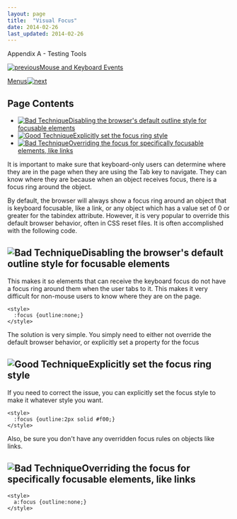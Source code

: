 ```yaml
---
layout: page
title:  "Visual Focus"
date: 2014-02-26
last_updated: 2014-02-26
---
```


Appendix A - Testing Tools

[![previous](images/left-arrow.png)Mouse and Keyboard Events](http://accessibility.oit.ncsu.edu/training/accessibility-handbook/mouse-and-keyboard-events.html)

[Menus![next](images/right-arrow.png)](http://accessibility.oit.ncsu.edu/training/accessibility-handbook/menus.html)

Page Contents
-------------

-   [![Bad Technique](images/x-small.png "Bad Technique")Disabling the browser's default outline style for focusable elements](#1)
-   [![Good Technique](images/checkmark-small.png "Good Technique")Explicitly set the focus ring style](#2)
-   [![Bad Technique](images/x-small.png "Bad Technique")Overriding the focus for specifically focusable elements, like links](#3)

It is important to make sure that keyboard-only users can determine where they are in the page when they are using the Tab key to navigate. They can know where they are because when an object receives focus, there is a focus ring around the object.

By default, the browser will always show a focus ring around an object that is keyboard focusable, like a link, or any object which has a value set of 0 or greater for the tabindex attribute. However, it is very popular to override this default browser behavior, often in CSS reset files. It is often accomplished with the following code.

![Bad Technique](images/x-small.png "Bad Technique")Disabling the browser's default outline style for focusable elements
------------------------------------------------------------------------------------------------------------------------

This makes it so elements that can receive the keyboard focus do not have a focus ring around them when the user tabs to it. This makes it very difficult for non-mouse users to know where they are on the page.

```
<style>
  :focus {outline:none;}
</style>
```

The solution is very simple. You simply need to either not override the default browser behavior, or explicitly set a property for the focus

![Good Technique](images/checkmark-small.png "Good Technique")Explicitly set the focus ring style
-------------------------------------------------------------------------------------------------

If you need to correct the issue, you can explicitly set the focus style to make it whatever style you want.

```
<style>
  :focus {outline:2px solid #f00;}
</style>
```

Also, be sure you don't have any overridden focus rules on objects like links.

![Bad Technique](images/x-small.png "Bad Technique")Overriding the focus for specifically focusable elements, like links
------------------------------------------------------------------------------------------------------------------------

```
<style>
  a:focus {outline:none;}
</style>
```
